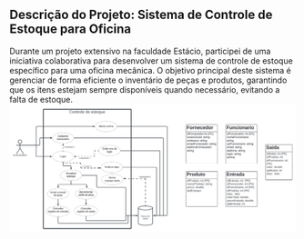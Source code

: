 ## Descrição do Projeto: Sistema de Controle de Estoque para Oficina

Durante um projeto extensivo na faculdade Estácio, participei de uma iniciativa colaborativa para desenvolver um sistema de controle de estoque específico para uma oficina mecânica. O objetivo principal deste sistema é gerenciar de forma eficiente o inventário de peças e produtos, garantindo que os itens estejam sempre disponíveis quando necessário, evitando a falta de estoque.<br>
![Sistema de Controle de Estoque](https://github.com/RodrigoTechieX/Oficina/blob/main/fluxodeestoque/image.png?raw=true)



